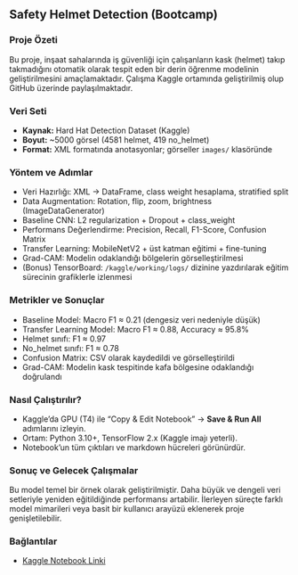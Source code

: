 ## Safety Helmet Detection (Bootcamp)

### Proje Özeti
Bu proje, inşaat sahalarında iş güvenliği için çalışanların kask (helmet) takıp takmadığını otomatik olarak tespit eden bir derin öğrenme modelinin geliştirilmesini amaçlamaktadır. Çalışma Kaggle ortamında geliştirilmiş olup GitHub üzerinde paylaşılmaktadır.

### Veri Seti
- **Kaynak:** Hard Hat Detection Dataset (Kaggle)  
- **Boyut:** ~5000 görsel (4581 helmet, 419 no_helmet)  
- **Format:** XML formatında anotasyonlar; görseller `images/` klasöründe  

### Yöntem ve Adımlar
- Veri Hazırlığı: XML → DataFrame, class weight hesaplama, stratified split  
- Data Augmentation: Rotation, flip, zoom, brightness (ImageDataGenerator)  
- Baseline CNN: L2 regularization + Dropout + class_weight  
- Performans Değerlendirme: Precision, Recall, F1-Score, Confusion Matrix  
- Transfer Learning: MobileNetV2 + üst katman eğitimi + fine-tuning  
- Grad-CAM: Modelin odaklandığı bölgelerin görselleştirilmesi  
- (Bonus) TensorBoard: `/kaggle/working/logs/` dizinine yazdırılarak eğitim sürecinin grafiklerle izlenmesi  

### Metrikler ve Sonuçlar
- Baseline Model: Macro F1 ≈ 0.21 (dengesiz veri nedeniyle düşük)  
- Transfer Learning Model: Macro F1 ≈ 0.88, Accuracy ≈ 95.8%  
- Helmet sınıfı: F1 ≈ 0.97  
- No_helmet sınıfı: F1 ≈ 0.78  
- Confusion Matrix: CSV olarak kaydedildi ve görselleştirildi  
- Grad-CAM: Modelin kask tespitinde kafa bölgesine odaklandığı doğrulandı  

### Nasıl Çalıştırılır?
- Kaggle’da GPU (T4) ile “Copy & Edit Notebook” → **Save & Run All** adımlarını izleyin.  
- Ortam: Python 3.10+, TensorFlow 2.x (Kaggle imajı yeterli).  
- Notebook’un tüm çıktıları ve markdown hücreleri görünürdür.  

### Sonuç ve Gelecek Çalışmalar
Bu model temel bir örnek olarak geliştirilmiştir. Daha büyük ve dengeli veri setleriyle yeniden eğitildiğinde performansı artabilir. İlerleyen süreçte farklı model mimarileri veya basit bir kullanıcı arayüzü eklenerek proje genişletilebilir.

### Bağlantılar
- [Kaggle Notebook Linki](https://www.kaggle.com/code/ouzhanevci/safety-helmet-detection-bootcamp)
